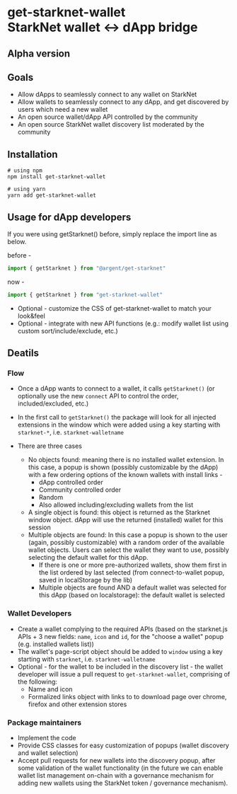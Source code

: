 # get-starknet-wallet<br/>StarkNet wallet <-> dApp bridge

## Alpha version

## Goals

- Allow dApps to seamlessly connect to any wallet on StarkNet
- Allow wallets to seamlessly connect to any dApp, and get discovered by users which need a new wallet
- An open source wallet/dApp API controlled by the community
- An open source StarkNet wallet discovery list moderated by the community

## Installation
```
# using npm
npm install get-starknet-wallet

# using yarn
yarn add get-starknet-wallet
```

## Usage for dApp developers

If you were using getStarknet() before, simply replace the import line as below.

before -
```js
import { getStarknet } from "@argent/get-starknet"
```
now -
```js
import { getStarknet } from "get-starknet-wallet"
```
- Optional - customize the CSS of get-starknet-wallet to match your look&amp;feel
- Optional - integrate with new API functions (e.g.: modify wallet list using custom sort/include/exclude, etc.)

## Deatils

### Flow

- Once a dApp wants to connect to a wallet, it calls `getStarknet()` (or optionally use the new `connect` API to control the order, included/excluded, etc.)

- In the first call to `getStarknet()` the package will look for all injected extensions in the window which were added using a key starting with `starknet-*`, i.e. `starknet-walletname`


- There are three cases

  - No objects found: meaning there is no installed wallet extension. In this case, a popup is shown (possibly customizable by the dApp) with a few ordering options of the known wallets with install links -
     - dApp controlled order
     - Community controlled order
     - Random
     - Also allowed including/excluding wallets from the list
  - A single object is found: this object is returned as the Starknet window object. dApp will use the returned (installed) wallet for this session
  - Multiple objects are found: In this case a popup is shown to the user (again, possibly customizable) with a random order of the available wallet objects. Users can select the wallet they want to use, possibly selecting the default wallet for this dApp.
    - If there is one or more pre-authorized wallets, show them first in the list ordered by last selected (from connect-to-wallet popup, saved in localStorage by the lib)
    - Multiple objects are found AND a default wallet was selected for this dApp (based on localstorage): the default wallet is selected

### Wallet Developers

- Create a wallet complying to the required APIs (based on the starknet.js APIs + 3 new fields: `name`, `icon` and `id`, for the &quot;choose a wallet&quot; popup (e.g. installed wallets list))
- The wallet's page-script object should be added to `window` using a key starting with `starknet`, i.e. `starknet-walletname`
- Optional - for the wallet to be included in the discovery list - the wallet developer will issue a pull request to `get-starknet-wallet`, comprising of the following:
  - Name and icon
  - Formalized links object with links to to download page over chrome, firefox and other extension stores


### Package maintainers

- Implement the code
- Provide CSS classes for easy customization of popups (wallet discovery and wallet selection)
- Accept pull requests for new wallets into the discovery popup, after some validation of the wallet functionality (in the future we can enable wallet list management on-chain with a governance mechanism for adding new wallets using the StarkNet token / governance mechanism).
